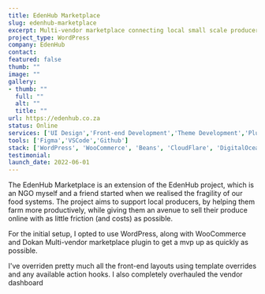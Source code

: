 ```yaml
---
title: EdenHub Marketplace
slug: edenhub-marketplace
excerpt: Multi-vendor marketplace connecting local small scale producers with the Garden Route community.
project_type: WordPress
company: EdenHub
contact: 
featured: false
thumb: ""
image: ""
gallery:
- thumb: ""
  full: ""
  alt: ""
  title: ""
url: https://edenhub.co.za
status: Online
services: ['UI Design','Front-end Development','Theme Development','Plugin Development']
tools: ['Figma','VSCode','Github']
stack: ['WordPress', 'WooCommerce', 'Beans', 'CloudFlare', 'DigitalOcean']
testimonial: 
launch_date: 2022-06-01
---
```

The EdenHub Marketplace is an extension of the EdenHub project, which is an NGO myself and a friend started when we realised the fragility of our food systems. The project aims to support local producers, by helping them farm more productively, while giving them an avenue to sell their produce online with as little friction (and costs) as possible. 

For the initial setup, I opted to use WordPress, along with WooCommerce and Dokan Multi-vendor marketplace plugin to get a mvp up as quickly as possible. 

I've overriden pretty much all the front-end layouts using template overrides and any available action hooks. I also completely overhauled the vendor dashboard
